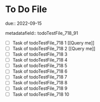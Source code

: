# To Do File

due:: 2022-09-15

metadatafield:: todoTestFile_718_91

- [ ] Task of todoTestFile_718 1 [[Query me]]
- [ ] Task of todoTestFile_718 2 [[Query me]]
- [ ] Task of todoTestFile_718 3
- [ ] Task of todoTestFile_718 4
- [ ] Task of todoTestFile_718 5
- [ ] Task of todoTestFile_718 6
- [ ] Task of todoTestFile_718 7
- [ ] Task of todoTestFile_718 8
- [ ] Task of todoTestFile_718 9
- [ ] Task of todoTestFile_718 10